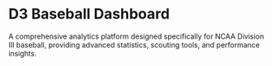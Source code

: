 # D3 Baseball Dashboard

A comprehensive analytics platform designed specifically for NCAA Division III baseball, providing advanced statistics, scouting tools, and performance insights.
